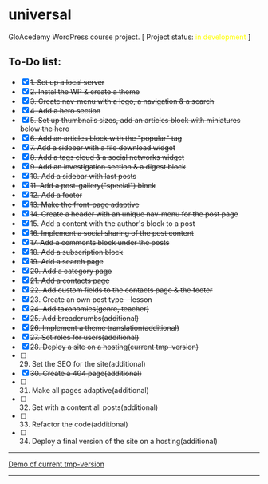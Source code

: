 # universal
GloAcedemy WordPress course project. [ Project status: <span style="color:yellow">in development</span> ]

## To-Do list:

- [x] ~~1. Set up a local server~~
- [x] ~~2. Instal the WP & create a theme~~
- [x] ~~3. Create nav-menu with a logo, a navigation & a search~~
- [x] ~~4. Add a hero section~~
- [x] ~~5. Set up thumbnails sizes, add an articles block with miniatures below the hero~~
- [x] ~~6. Add an articles block with the "popular" tag~~
- [x] ~~7. Add a sidebar with a file download widget~~
- [x] ~~8. Add a tags cloud & a social networks widget~~
- [x] ~~9. Add an investigation section & a digest block~~
- [x] ~~10. Add a sidebar with last posts~~
- [x] ~~11. Add a post-gallery("special") block~~
- [x] ~~12. Add a footer~~
- [x] ~~13. Make the front-page adaptive~~
- [x] ~~14. Create a header with an unique nav-menu for the post page~~
- [x] ~~15. Add a content with the author's block to a post~~
- [x] ~~16. Implement a social sharing of the post content~~
- [x] ~~17. Add a comments block under the posts~~
- [x] ~~18. Add a subscription block~~
- [x] ~~19. Add a search page~~
- [x] ~~20. Add a category page~~
- [x] ~~21. Add a contacts page~~
- [x] ~~22. Add custom fields to the contacts page & the footer~~
- [x] ~~23. Create an own post type - lesson~~
- [x] ~~24. Add taxonomies(genre, teacher)~~
- [x] ~~25. Add breadcrumbs(additional)~~
- [x] ~~26. Implement a theme translation(additional)~~
- [x] ~~27. Set roles for users(additional)~~
- [x] ~~28. Deploy a site on a hosting(current tmp-version)~~
- [ ] 29. Set the SEO for the site(additional)
- [x] ~~30. Create a 404 page(additional)~~
- [ ] 31. Make all pages adaptive(additional)
- [ ] 32. Set with a content all posts(additional)
- [ ] 33. Refactor the code(additional)
- [ ] 34. Deploy a final version of the site on a hosting(additional)

---

[Demo of current tmp-version](http://universal.tmweb.ru/)

---
